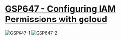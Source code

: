 # [GSP647 - Configuring IAM Permissions with gcloud](https://www.cloudskillsboost.google/games/5059/labs/33055)

![GSP647-1](GSP647-screencap-1.png)
![GSP647-2](GSP647-screencap-2.png)

